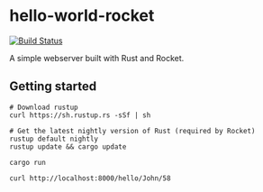 # hello-world-rocket

[![Build Status](https://travis-ci.org/kevinmichaelchen/hello-world-rocket.svg?branch=master)](https://travis-ci.org/kevinmichaelchen/hello-world-rocket)

A simple webserver built with Rust and Rocket.

## Getting started
```
# Download rustup
curl https://sh.rustup.rs -sSf | sh

# Get the latest nightly version of Rust (required by Rocket)
rustup default nightly
rustup update && cargo update

cargo run

curl http://localhost:8000/hello/John/58
```
